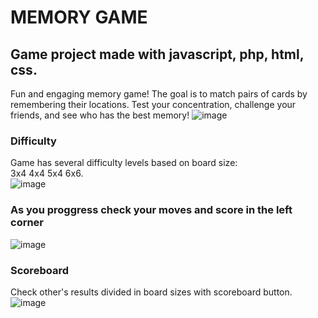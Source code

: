 # MEMORY GAME
## Game project made with javascript, php, html, css.
Fun and engaging memory game! The goal is to match pairs of cards by remembering their locations. 
Test your concentration, challenge your friends, and see who has the best memory!
![image](https://github.com/user-attachments/assets/0e2e4be2-77de-46ff-94cc-8bee3cf9c520)
### Difficulty
Game has several difficulty levels based on board size:<br>
3x4 4x4 5x4 6x6.<br> 
![image](https://github.com/user-attachments/assets/4ce5a5df-b889-4f0e-99dd-cfafa3ab7039)
### As you proggress check your moves and score in the left corner
![image](https://github.com/user-attachments/assets/24a4265d-9b2a-4d60-bf9e-e333cf4f874d)
### Scoreboard
Check other's results divided in board sizes with scoreboard button.
![image](https://github.com/user-attachments/assets/aa806120-14be-4799-8996-26bc0012dda9)

